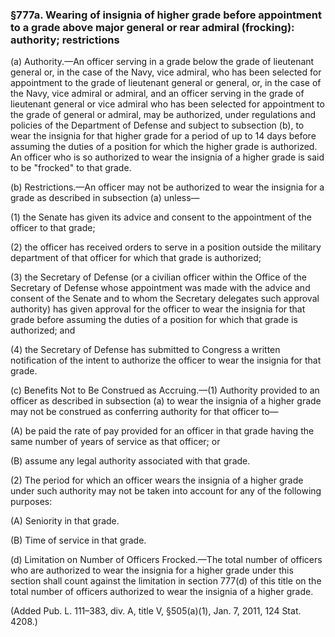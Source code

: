 ### §777a. Wearing of insignia of higher grade before appointment to a grade above major general or rear admiral (frocking): authority; restrictions ###

(a) Authority.—An officer serving in a grade below the grade of lieutenant general or, in the case of the Navy, vice admiral, who has been selected for appointment to the grade of lieutenant general or general, or, in the case of the Navy, vice admiral or admiral, and an officer serving in the grade of lieutenant general or vice admiral who has been selected for appointment to the grade of general or admiral, may be authorized, under regulations and policies of the Department of Defense and subject to subsection (b), to wear the insignia for that higher grade for a period of up to 14 days before assuming the duties of a position for which the higher grade is authorized. An officer who is so authorized to wear the insignia of a higher grade is said to be "frocked" to that grade.

(b) Restrictions.—An officer may not be authorized to wear the insignia for a grade as described in subsection (a) unless—

(1) the Senate has given its advice and consent to the appointment of the officer to that grade;

(2) the officer has received orders to serve in a position outside the military department of that officer for which that grade is authorized;

(3) the Secretary of Defense (or a civilian officer within the Office of the Secretary of Defense whose appointment was made with the advice and consent of the Senate and to whom the Secretary delegates such approval authority) has given approval for the officer to wear the insignia for that grade before assuming the duties of a position for which that grade is authorized; and

(4) the Secretary of Defense has submitted to Congress a written notification of the intent to authorize the officer to wear the insignia for that grade.

(c) Benefits Not to Be Construed as Accruing.—(1) Authority provided to an officer as described in subsection (a) to wear the insignia of a higher grade may not be construed as conferring authority for that officer to—

(A) be paid the rate of pay provided for an officer in that grade having the same number of years of service as that officer; or

(B) assume any legal authority associated with that grade.

(2) The period for which an officer wears the insignia of a higher grade under such authority may not be taken into account for any of the following purposes:

(A) Seniority in that grade.

(B) Time of service in that grade.

(d) Limitation on Number of Officers Frocked.—The total number of officers who are authorized to wear the insignia for a higher grade under this section shall count against the limitation in section 777(d) of this title on the total number of officers authorized to wear the insignia of a higher grade.

(Added Pub. L. 111–383, div. A, title V, §505(a)(1), Jan. 7, 2011, 124 Stat. 4208.)